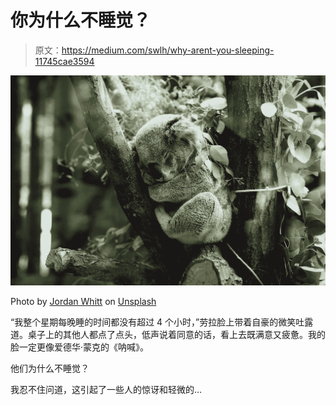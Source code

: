 # 你为什么不睡觉？

> 原文：<https://medium.com/swlh/why-arent-you-sleeping-11745cae3594>

![](img/344b502c2cb64a076f9f1ffd6771c16d.png)

Photo by [Jordan Whitt](https://unsplash.com/@jwwhitt?utm_source=unsplash&utm_medium=referral&utm_content=creditCopyText) on [Unsplash](https://unsplash.com/?utm_source=unsplash&utm_medium=referral&utm_content=creditCopyText)

“我整个星期每晚睡的时间都没有超过 4 个小时，”劳拉脸上带着自豪的微笑吐露道。桌子上的其他人都点了点头，低声说着同意的话，看上去既满意又疲惫。我的脸一定更像爱德华·蒙克的《呐喊》。

他们为什么不睡觉？

我忍不住问道，这引起了一些人的惊讶和轻微的…